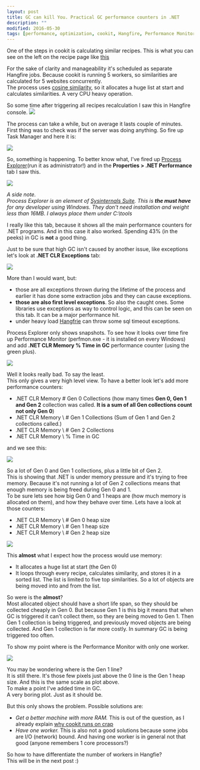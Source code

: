 ```yaml
---
layout: post
title: GC can kill You. Practical GC performance counters in .NET
description: ""
modified: 2016-05-30
tags: [performance, optimization, cookit, Hangfire, Performance Monitor, Process Explorer,]
---
```

One of the steps in cookit is calculating similar recipes.
This is what you can see on the left on the recipe page like [this](https://cookit.pl/przepis/350106/Karkowka+marynowana+w+mleku+i+cebuli+%E2%80%93+grill)

For the sake of clarity and manageability it's scheduled as separate Hangfire jobs. Because cookit is running 5 workers, so similarities are calculated for 5 websites concurrently.<br/>
The process uses [cosine similarity](https://en.wikipedia.org/wiki/Cosine_similarity), so it allocates a huge list at start and calculates similarities. A very CPU heavy operation.
<!--MORE-->

So some time after triggering all recipes recalculation I saw this in Hangfire console.
![](/data/GC-can-kill-You-Practical-GC-performance-counters-in-NET/HangfieConsole.png)

The process can take a while, but on average it lasts couple of minutes.
First thing was to check was if the server was doing anything. So fire up Task Manager and here it is:

![](/data/GC-can-kill-You-Practical-GC-performance-counters-in-NET/TaskManager.png)


So, something is happening. To better know what, I've fired up [Process Explorer](https://technet.microsoft.com/en-us/sysinternals/processexplorer.aspx)(run it as administrator!) and in the **Properties > .NET Performance** tab I saw this. 


![](/data/GC-can-kill-You-Practical-GC-performance-counters-in-NET/ProcessExplorer.png)

*A side note.<br/>
Process Explorer is an element of [Sysinternals Suite](https://technet.microsoft.com/en-us/sysinternals/bb842062.aspx). This is **the must have** for any developer using Windows. They don't need installation and weight less than 16MB. I always place them under C:\tools* 
  

I really like this tab, because it shows all the main performance counters for .NET programs.
And in this case it also worked. Spending 43% (in the peeks) in GC is **not** a good thing.

Just to be sure that high GC isn't caused by another issue, like exceptions let's look at **.NET CLR Exceptions** tab:

![](/data/GC-can-kill-You-Practical-GC-performance-counters-in-NET/ProcessExplorer_Exceptions.png)

More than I would want, but:

- those are all exceptions thrown during the lifetime of the process and earlier it has done some extraction jobs and they can cause exceptions.
- **those are also first level exceptions**. So also the caught ones. Some libraries use exceptions as way to control logic, and this can be seen on this tab. It can be a major performance hit.
- under heavy load [Hangfrie](http://hangfire.io/) can throw some sql timeout exceptions.

Process Explorer only shows snapshots. To see how it looks over time fire up Performance  Monitor (perfmon.exe - it is installed on every Windows) and add **.NET CLR Memory % Time in GC** performance counter (using the green plus).

![](/data/GC-can-kill-You-Practical-GC-performance-counters-in-NET/PerformanceMonitor_01.png)

Well it looks really bad. To say the least.<br/>
This only gives a very high level view. To have a better look let's add more performance counters:

- .NET CLR Memory # Gen 0 Collections (how many times **Gen 0, Gen 1 and Gen 2** collection was called. **It is a sum of all Gen collections count not only Gen 0**)
- .NET CLR Memory \ # Gen 1 Collections (Sum of Gen 1 and Gen 2 collections called.)
- .NET CLR Memory \ # Gen 2 Collections
- .NET CLR Memory \ % Time in GC

and we see this: 

![](/data/GC-can-kill-You-Practical-GC-performance-counters-in-NET/PerformanceMonitor_02.png)

So a lot of Gen 0 and Gen 1 collections, plus a little bit of Gen 2.<br/>
This is showing that .NET is under memory pressure and it's trying to free memory. Because it's not running a lot of Gen 2 collections means that enough memory is being freed during Gen 0 and 1.<br/>
To be sure lets see how big Gen 0 and 1 heaps are (how much memory is allocated on them), and how they behave over time. Lets have a look at those counters:

- .NET CLR Memory \ # Gen 0 heap size
- .NET CLR Memory \ # Gen 1 heap size
- .NET CLR Memory \ # Gen 2 heap size

![](/data/GC-can-kill-You-Practical-GC-performance-counters-in-NET/PerformanceMonitor_03.png)

This **almost** what I expect how the process would use memory:

- It allocates a huge list at start (the Gen 0)
- It loops through every recipe, calculates similarity, and stores it in a sorted list. The list is limited to five top similarities. So a lot of objects are being moved into and from the list.

So were is the **almost**?<br/>
Most allocated object should have a short life span, so they should be collected cheaply in Gen 0. But because Gen 1 is this big it means that when GC is triggered it can't collect them, so they are being moved to Gen 1. Then Gen 1 collection is being triggered, and previously moved objects are being collected. And Gen 1 collection is far more costly. In summary GC is being triggered too often.

To show my point where is the Performance Monitor with only one worker.

![](/data/GC-can-kill-You-Practical-GC-performance-counters-in-NET/PerformanceMonitor_04.png)

You may be wondering where is the Gen 1 line?<br/>
It is still there. It's those few pixels just above the 0 line is the Gen 1 heap size. And this is the same scale as plot above.<br/>
To make a point I've added time in GC.<br/>
A very boring plot. Just as it should be. 

But this only shows the problem. Possible solutions are:

- *Get a better machine with more RAM.* This is out of the question, as I already explain [why cookit runs on crap](http://indexoutofrange.com/The-importance-of-running-on-crapp/)
- *Have one worker.* This is also not a good solutions because some jobs are I/O (network) bound. And having one worker is in general not that good (anyone remembers 1 core processors?)

So how to have differentiate the number of workers in Hangfie?<br/>
This will be in the next post :)
 